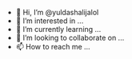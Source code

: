 - 👋 Hi, I’m @yuldashalijalol
- 👀 I’m interested in ...
- 🌱 I’m currently learning ...
- 💞️ I’m looking to collaborate on ...
- 📫 How to reach me ...

<!---
yuldashalijalol/yuldashalijalol is a ✨ special ✨ repository because its `README.md` (this file) appears on your GitHub profile.
You can click the Preview link to take a look at your changes.
--->
